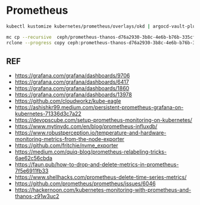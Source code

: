 # Prometheus

```bash
kubectl kustomize kubernetes/prometheus/overlays/okd | argocd-vault-plugin generate - | kubectl apply -f -
```

```bash
mc cp --recursive  ceph/prometheus-thanos-d76a2930-3b8c-4e6b-b76b-335cfe5c135c truenas/prometheus-thanos
rclone --progress copy ceph:prometheus-thanos-d76a2930-3b8c-4e6b-b76b-335cfe5c135c truenas:prometheus-thanos --ignore-existing
```

## REF

- <https://grafana.com/grafana/dashboards/9706>
- <https://grafana.com/grafana/dashboards/6417>
- <https://grafana.com/grafana/dashboards/1860>
- <https://grafana.com/grafana/dashboards/13978>
- <https://github.com/cloudworkz/kube-eagle>
- <https://ashishkr99.medium.com/persistent-prometheus-grafana-on-kubernetes-71336d3c7a22>
- <https://devopscube.com/setup-prometheus-monitoring-on-kubernetes/>
- <https://www.mytinydc.com/en/blog/prometheus-influxdb/>
- <https://www.robustperception.io/temperature-and-hardware-monitoring-metrics-from-the-node-exporter>
- <https://github.com/fritchie/nvme_exporter>
- <https://medium.com/quiq-blog/prometheus-relabeling-tricks-6ae62c56cbda>
- <https://faun.pub/how-to-drop-and-delete-metrics-in-prometheus-7f5e6911fb33>
- <https://www.shellhacks.com/prometheus-delete-time-series-metrics/>
- <https://github.com/prometheus/prometheus/issues/6046>
- <https://hackernoon.com/kubernetes-monitoring-with-prometheus-and-thanos-z91w3uc2>
